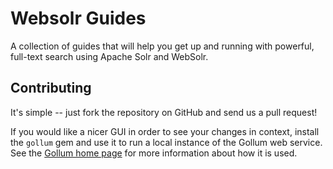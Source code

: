 # Websolr Guides

A collection of guides that will help you get up and running with powerful, full-text search using Apache Solr and WebSolr.

## Contributing

It's simple -- just fork the repository on GitHub and send us a pull request!

If you would like a nicer GUI in order to see your changes in context, install the `gollum` gem and use it to run a local instance of the Gollum web service. See the [Gollum home page](https://github.com/github/gollum) for more information about how it is used.

